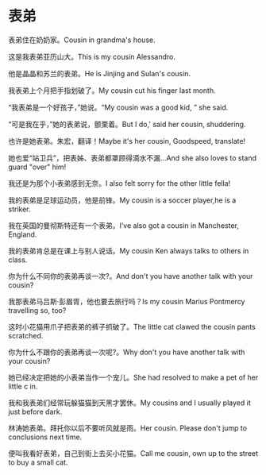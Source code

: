 # 表弟

<p><span class="chinese">表弟住在奶奶家。</span><span class="english">Cousin in grandma's house.</span></p>

<p><span class="chinese">这是我表弟亚历山大。</span><span class="english">This is my cousin Alessandro.</span></p>

<p><span class="chinese">他是晶晶和苏兰的表弟。</span><span class="english">He is Jinjing and Sulan's cousin.</span></p>

<p><span class="chinese">我表弟上个月把手指划破了。</span><span class="english">My cousin cut his finger last month.</span></p>

<p><span class="chinese">“我表弟是一个好孩子，”她说。</span><span class="english">“My cousin was a good kid, ” she said.</span></p>

<p><span class="chinese">“可是我在乎，”她的表弟说，颤栗着。</span><span class="english">But I do,' said her cousin, shuddering.</span></p>

<p><span class="chinese">也许是她表弟。朱宏，翻译！</span><span class="english">Maybe it's her cousin, Goodspeed, translate!</span></p>

<p><span class="chinese">她也爱“站卫兵”，把表姊、表弟都罩顾得滴水不漏…</span><span class="english">And she also loves to stand guard "over" him!</span></p>

<p><span class="chinese">我还是为那个小表弟感到无奈。</span><span class="english">I also felt sorry for the other little fella!</span></p>

<p><span class="chinese">我的表弟是足球运动员，他是前锋。</span><span class="english">My cousin is a soccer player,he is a striker.</span></p>

<p><span class="chinese">我在英国的曼彻斯特还有一个表弟。</span><span class="english">I’ve also got a cousin in Manchester, England.</span></p>

<p><span class="chinese">我的表弟肯总是在课上与别人说话。</span><span class="english">My cousin Ken always talks to others in class.</span></p>

<p><span class="chinese">你为什么不同你的表弟再谈一次?。</span><span class="english">And don't you have another talk with your cousin?</span></p>

<p><span class="chinese">我那表弟马吕斯·彭眉胥，他也要去旅行吗？</span><span class="english">Is my cousin Marius Pontmercy travelling so, too?</span></p>

<p><span class="chinese">这时小花猫用爪子把表弟的裤子抓破了。</span><span class="english">The little cat clawed the cousin pants scratched.</span></p>

<p><span class="chinese">你为什么不跟你的表弟再谈一次呢?。</span><span class="english">Why don't you have another talk with your cousin?</span></p>

<p><span class="chinese">她已经决定把她的小表弟当作一个宠儿。</span><span class="english">She had resolved to make a pet of her little c in.</span></p>

<p><span class="chinese">我和我表弟们经常玩躲猫猫到天黑才罢休。</span><span class="english">My cousins and I usually played it just before dark.</span></p>

<p><span class="chinese">林涛她表弟。拜托你以后不要听风就是雨。</span><span class="english">Her cousin. Please don't jump to conclusions next time.</span></p>

<p><span class="chinese">便叫我看好表弟，自己到街上去买小花猫。</span><span class="english">Call me cousin, own up to the street to buy a small cat.</span></p>

